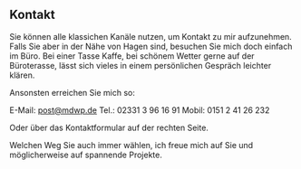 <aside class="page-head">
  <h2>Kontakt</h2>
  <p>Sie können alle klassichen Kanäle nutzen, um Kontakt zu mir aufzunehmen. Falls Sie aber in der Nähe von Hagen sind, besuchen Sie mich doch einfach im Büro. Bei einer Tasse Kaffe, bei schönem Wetter gerne auf der Büroterasse, lässt sich vieles in einem persönlichen Gespräch leichter klären.</p>
</aside>
Ansonsten erreichen Sie mich so:

E-Mail: post@mdwp.de
Tel.: 02331 3 96 16 91
Mobil: 0151 2 41 26 232

Oder über das Kontaktformular auf der rechten Seite.

Welchen Weg Sie auch immer wählen, ich freue mich auf Sie und möglicherweise auf spannende Projekte.
